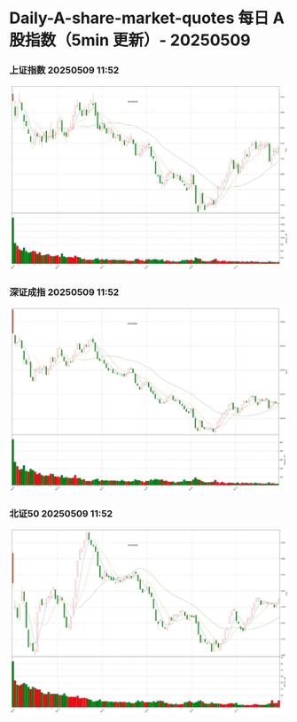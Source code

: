 
# Daily-A-share-market-quotes 每日 A 股指数（5min 更新）- 20250509

### 上证指数 20250509 11:52
![](./fig/2025/5/20250509-sh000001.png)

### 深证成指 20250509 11:52
![](./fig/2025/5/20250509-sz399001.png)

### 北证50 20250509 11:52
![](./fig/2025/5/20250509-bj899050.png)
